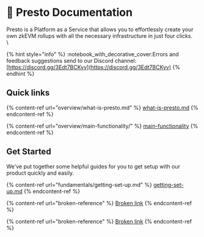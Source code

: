 # 👋 Presto Documentation

Presto is a Platform as a Service that allows you to effortlessly create your own zkEVM rollups with all the necessary infrastructure in just four clicks.\
\


{% hint style="info" %}
:notebook\_with\_decorative\_cover:Errors and feedback suggestions send to our Discord channel: [https://discord.gg/3Edt7BCKyv](https://discord.gg/3Edt7BCKyv)
{% endhint %}

## Quick links

{% content-ref url="overview/what-is-presto.md" %}
[what-is-presto.md](overview/what-is-presto.md)
{% endcontent-ref %}

{% content-ref url="overview/main-functionality/" %}
[main-functionality](overview/main-functionality/)
{% endcontent-ref %}

## Get Started

We've put together some helpful guides for you to get setup with our product quickly and easily.

{% content-ref url="fundamentals/getting-set-up.md" %}
[getting-set-up.md](fundamentals/getting-set-up.md)
{% endcontent-ref %}

{% content-ref url="broken-reference" %}
[Broken link](broken-reference)
{% endcontent-ref %}

{% content-ref url="broken-reference" %}
[Broken link](broken-reference)
{% endcontent-ref %}
